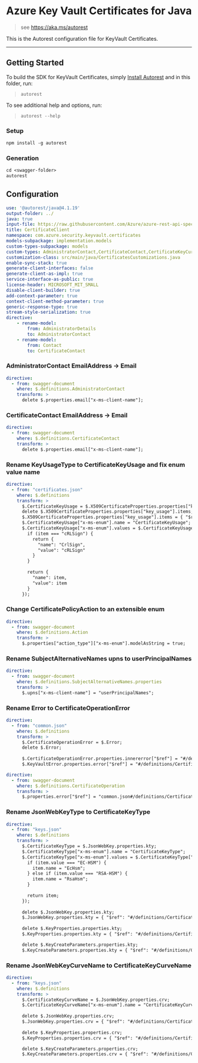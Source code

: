 # Azure Key Vault Certificates for Java

> see https://aka.ms/autorest

This is the Autorest configuration file for KeyVault Certificates.

---
## Getting Started
To build the SDK for KeyVault Certificates, simply [Install Autorest](https://aka.ms/autorest) and
in this folder, run:

> `autorest`

To see additional help and options, run:

> `autorest --help`

### Setup
```ps
npm install -g autorest
```

### Generation

```ps
cd <swagger-folder>
autorest
```

## Configuration

```yaml
use: '@autorest/java@4.1.19'
output-folder: ../
java: true
input-file: https://raw.githubusercontent.com/Azure/azure-rest-api-specs/551275acb80e1f8b39036b79dfc35a8f63b601a7/specification/keyvault/data-plane/Microsoft.KeyVault/stable/7.4/certificates.json
title: CertificateClient
namespace: com.azure.security.keyvault.certificates
models-subpackage: implementation.models
custom-types-subpackage: models
custom-types: AdministratorContact,CertificateContact,CertificateKeyCurveName,CertificateKeyType,CertificateKeyUsage,CertificateOperationError,CertificatePolicyAction,SubjectAlternativeNames
customization-class: src/main/java/CertificatesCustomizations.java
enable-sync-stack: true
generate-client-interfaces: false
generate-client-as-impl: true
service-interface-as-public: true
license-header: MICROSOFT_MIT_SMALL
disable-client-builder: true
add-context-parameter: true
context-client-method-parameter: true
generic-response-type: true
stream-style-serialization: true
directive:
    - rename-model:
        from: AdministratorDetails
        to: AdministratorContact
    - rename-model:
        from: Contact
        to: CertificateContact
```

### AdministratorContact EmailAddress -> Email
```yaml
directive:
  - from: swagger-document
    where: $.definitions.AdministratorContact
    transform: >
      delete $.properties.email["x-ms-client-name"];
```

### CertificateContact EmailAddress -> Email
```yaml
directive:
  - from: swagger-document
    where: $.definitions.CertificateContact
    transform: >
      delete $.properties.email["x-ms-client-name"];
```

### Rename KeyUsageType to CertificateKeyUsage and fix enum value name
```yaml
directive:
  - from: "certificates.json"
    where: $.definitions
    transform: >
      $.CertificateKeyUsage = $.X509CertificateProperties.properties["key_usage"].items;
      delete $.X509CertificateProperties.properties["key_usage"].items;
      $.X509CertificateProperties.properties["key_usage"].items = { "$ref": "#/definitions/CertificateKeyUsage" };
      $.CertificateKeyUsage["x-ms-enum"].name = "CertificateKeyUsage";
      $.CertificateKeyUsage["x-ms-enum"].values = $.CertificateKeyUsage.enum.map(item => {
        if (item === "cRLSign") {
          return {
            "name": "CrlSign",
            "value": "cRLSign"
          }
        }
        
        return {
          "name": item,
          "value": item
        }
      });
```

### Change CertificatePolicyAction to an extensible enum
```yaml
directive:
  - from: swagger-document
    where: $.definitions.Action
    transform: >
      $.properties["action_type"]["x-ms-enum"].modelAsString = true;
```

### Rename SubjectAlternativeNames upns to userPrincipalNames
```yaml
directive:
  - from: swagger-document
    where: $.definitions.SubjectAlternativeNames.properties
    transform: >
      $.upns["x-ms-client-name"] = "userPrincipalNames";
```

### Rename Error to CertificateOperationError
```yaml
directive:
  - from: "common.json"
    where: $.definitions
    transform: >
      $.CertificateOperationError = $.Error;
      delete $.Error;
      
      $.CertificateOperationError.properties.innererror["$ref"] = "#/definitions/CertificateOperationError";
      $.KeyVaultError.properties.error["$ref"] = "#/definitions/CertificateOperationError";
```

```yaml
directive:
  - from: swagger-document
    where: $.definitions.CertificateOperation
    transform: >
      $.properties.error["$ref"] = "common.json#/definitions/CertificateOperationError";
```

### Rename JsonWebKeyType to CertificateKeyType
```yaml
directive:
  - from: "keys.json"
    where: $.definitions
    transform: >
      $.CertificateKeyType = $.JsonWebKey.properties.kty;
      $.CertificateKeyType["x-ms-enum"].name = "CertificateKeyType";
      $.CertificateKeyType["x-ms-enum"].values = $.CertificateKeyType["x-ms-enum"].values.map(item => {
        if (item.value === "EC-HSM") {
          item.name = "EcHsm";
        } else if (item.value === "RSA-HSM") {
          item.name = "RsaHsm";
        }
        
        return item;
      });
      
      delete $.JsonWebKey.properties.kty;
      $.JsonWebKey.properties.kty = { "$ref": "#/definitions/CertificateKeyType" };
        
      delete $.KeyProperties.properties.kty;
      $.KeyProperties.properties.kty = { "$ref": "#/definitions/CertificateKeyType" };

      delete $.KeyCreateParameters.properties.kty;
      $.KeyCreateParameters.properties.kty = { "$ref": "#/definitions/CertificateKeyType" };
```

### Rename JsonWebKeyCurveName to CertificateKeyCurveName
```yaml
directive:
  - from: "keys.json"
    where: $.definitions
    transform: >
      $.CertificateKeyCurveName = $.JsonWebKey.properties.crv;
      $.CertificateKeyCurveName["x-ms-enum"].name = "CertificateKeyCurveName";
      
      delete $.JsonWebKey.properties.crv;
      $.JsonWebKey.properties.crv = { "$ref": "#/definitions/CertificateKeyCurveName" };
        
      delete $.KeyProperties.properties.crv;
      $.KeyProperties.properties.crv = { "$ref": "#/definitions/CertificateKeyCurveName" };

      delete $.KeyCreateParameters.properties.crv;
      $.KeyCreateParameters.properties.crv = { "$ref": "#/definitions/CertificateKeyCurveName" };
```

